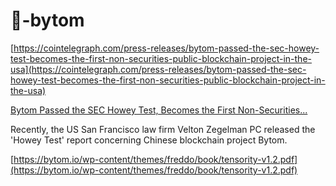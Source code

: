 # 🧮-bytom




[https://cointelegraph.com/press-releases/bytom-passed-the-sec-howey-test-becomes-the-first-non-securities-public-blockchain-project-in-the-usa](https://cointelegraph.com/press-releases/bytom-passed-the-sec-howey-test-becomes-the-first-non-securities-public-blockchain-project-in-the-usa)

[Bytom Passed the SEC Howey Test, Becomes the First Non-Securities...](https://cointelegraph.com/press-releases/bytom-passed-the-sec-howey-test-becomes-the-first-non-securities-public-blockchain-project-in-the-usa)

Recently, the US San Francisco law firm Velton Zegelman PC released the 'Howey Test' report concerning Chinese blockchain project Bytom.



[https://bytom.io/wp-content/themes/freddo/book/tensority-v1.2.pdf](https://bytom.io/wp-content/themes/freddo/book/tensority-v1.2.pdf)